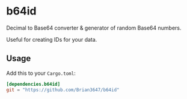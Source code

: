 # b64id

Decimal to Base64 converter & generator of random Base64 numbers.

Useful for creating IDs for your data.

## Usage

Add this to your `Cargo.toml`:

```toml
[dependencies.b64id]
git = "https://github.com/Brian3647/b64id"
```
